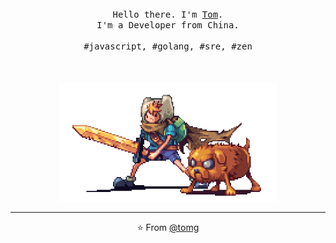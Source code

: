<p align="center">
  <br>
  <br>
  <br>
  <samp>Hello there. I'm <a href="https://blog.wegeek.fun">Tom</a>.<br> I'm a Developer from China.<br><br>#javascript, #golang, #sre, #zen</samp>
  <br>
  <br>
  <br>
  <br>
  <img src="https://github.com/selimdoyranli/selimdoyranli/blob/master/preview.gif" width="350" />
</p>

------------
<p align="center">⭐️ From <a href="https://github.com/dayuoba">@tomg</a></p>
